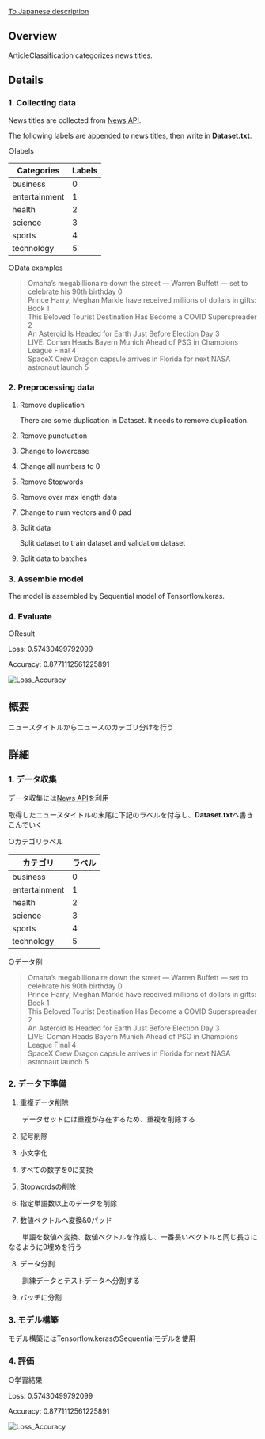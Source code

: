 [To Japanese description](https://github.com/yoh26/ArticleClassification/tree/modify/README#%E6%A6%82%E8%A6%81)

## Overview

ArticleClassification categorizes news titles.

## Details

### 1. Collecting data

News titles are collected from [News API](https://newsapi.org/).

The following labels are appended to news titles, then write in **Dataset.txt**.

○labels

|Categories|Labels|
|--------|------|
|business|0|
|entertainment|1|
|health|2|
|science|3|
|sports|4|
|technology|5|

○Data examples

> Omaha’s megabillionaire down the street — Warren Buffett — set to celebrate his 90th birthday 0<br>
Prince Harry, Meghan Markle have received millions of dollars in gifts: Book 1<br>
This Beloved Tourist Destination Has Become a COVID Superspreader 2<br>
An Asteroid Is Headed for Earth Just Before Election Day 3<br>
LIVE: Coman Heads Bayern Munich Ahead of PSG in Champions League Final 4<br>
SpaceX Crew Dragon capsule arrives in Florida for next NASA astronaut launch 5<br>


### 2. Preprocessing data

1. Remove duplication

   There are some duplication in Dataset. It needs to remove duplication.

2. Remove punctuation

3. Change to lowercase

4. Change all numbers to 0

5. Remove Stopwords

6. Remove over max length data

7. Change to num vectors and 0 pad

8. Split data

   Split dataset to train dataset and validation dataset

9. Split data to batches

### 3. Assemble model

The model is assembled by Sequential model of Tensorflow.keras.

### 4. Evaluate

○Result

Loss: 0.57430499792099

Accuracy: 0.8771112561225891

![Loss_Accuracy](https://user-images.githubusercontent.com/69742531/96570950-eb659780-1305-11eb-8939-ecca360ce4f6.png)


## 概要

ニュースタイトルからニュースのカテゴリ分けを行う

## 詳細

### 1. データ収集

データ収集には[News API](https://newsapi.org/)を利用

取得したニュースタイトルの末尾に下記のラベルを付与し、**Dataset.txt**へ書きこんでいく

○カテゴリラベル

|カテゴリ|ラベル|
|--------|------|
|business|0|
|entertainment|1|
|health|2|
|science|3|
|sports|4|
|technology|5|

○データ例

> Omaha’s megabillionaire down the street — Warren Buffett — set to celebrate his 90th birthday 0<br>
Prince Harry, Meghan Markle have received millions of dollars in gifts: Book 1<br>
This Beloved Tourist Destination Has Become a COVID Superspreader 2<br>
An Asteroid Is Headed for Earth Just Before Election Day 3<br>
LIVE: Coman Heads Bayern Munich Ahead of PSG in Champions League Final 4<br>
SpaceX Crew Dragon capsule arrives in Florida for next NASA astronaut launch 5<br>


### 2. データ下準備

1. 重複データ削除

　　データセットには重複が存在するため、重複を削除する

2. 記号削除

3. 小文字化

4. すべての数字を0に変換

5. Stopwordsの削除

6. 指定単語数以上のデータを削除

7. 数値ベクトルへ変換&0パッド

　　単語を数値へ変換、数値ベクトルを作成し、一番長いベクトルと同じ長さになるように0埋めを行う

8. データ分割

　　訓練データとテストデータへ分割する

9. バッチに分割

### 3. モデル構築

モデル構築にはTensorflow.kerasのSequentialモデルを使用

### 4. 評価

○学習結果

Loss: 0.57430499792099

Accuracy: 0.8771112561225891

![Loss_Accuracy](https://user-images.githubusercontent.com/69742531/96570950-eb659780-1305-11eb-8939-ecca360ce4f6.png)
